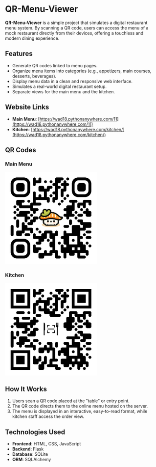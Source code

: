 # QR-Menu-Viewer

**QR-Menu-Viewer** is a simple project that simulates a digital restaurant menu system. By scanning a QR code, users can access the menu of a mock restaurant directly from their devices, offering a touchless and modern dining experience.

## Features
- Generate QR codes linked to menu pages.
- Organize menu items into categories (e.g., appetizers, main courses, desserts, beverages).
- Display menu data in a clean and responsive web interface.
- Simulates a real-world digital restaurant setup.
- Separate views for the main menu and the kitchen.

## Website Links
- **Main Menu**: [https://wad18.pythonanywhere.com/11](https://wad18.pythonanywhere.com/11)  
- **Kitchen**: [https://wad18.pythonanywhere.com/kitchen/](https://wad18.pythonanywhere.com/kitchen/)
  
## QR Codes
### Main Menu
<img src="menu.png" alt="Main Menu QR Code" width="300">

### Kitchen
<img src="kitchen.png" alt="Kitchen QR Code" width="300">

## How It Works
1. Users scan a QR code placed at the "table" or entry point.
2. The QR code directs them to the online menu hosted on the server.
3. The menu is displayed in an interactive, easy-to-read format, while kitchen staff access the order view.

## Technologies Used
- **Frontend**: HTML, CSS, JavaScript
- **Backend**: Flask
- **Database**: SQLite
- **ORM**: SQLAlchemy
